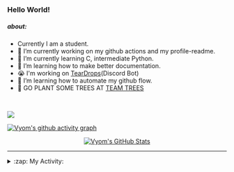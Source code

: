 ### Hello World!

##### about:
- Currently I am a student.
- 🔭 I’m currently working on my github actions and my profile-readme. 
- 🌱 I’m currently learning C, intermediate Python.
- 🌱 I’m learning how to make better documentation.
- 😭 I'm working on [TearDrops](https://github.com/Vyvy-vi/TearDrops)(Discord Bot)
- 🌱 I’m learning how to automate my github flow.
- 🌱 GO PLANT SOME TREES AT [TEAM TREES](https://teamtrees.org/)
<br>

<a href="https://twitter.com/Vyvy_viM"><img target="_blank" src="https://img.shields.io/badge/twitter%20@Vyvy_viM-0D95E8?style=for-the-badge&logo=twitter&logoColor=white"/></a> 
<br>

[![Vyom's github activity graph](https://activity-graph.herokuapp.com/graph?username=Vyvy-vi)](https://github.com/ashutosh00710/github-readme-activity-graph)

<p align="center">
<a href="https://github.com/Vyvy-vi/Vyvy-vi">
  <img src="https://profile-readme-git-master.vyvy-vi.vercel.app/api?username=Vyvy-vi&show_icons=true&line_height=27&count_private=true&title_color=ffffff&text_color=c9cacc&icon_color=2bbc8a&bg_color=1d1f21" alt="Vyom's GitHub Stats" />
</a></div>
</p>


---
<details>
  <summary>:zap: My Activity:</summary>
  
<!--START_SECTION:waka-->
**I'm an Early 🐤** 

```text
🌞 Morning    7 commits      ████░░░░░░░░░░░░░░░░░░░░░   16.28% 
🌆 Daytime    17 commits     ██████████░░░░░░░░░░░░░░░   39.53% 
🌃 Evening    2 commits      █░░░░░░░░░░░░░░░░░░░░░░░░   4.65% 
🌙 Night      17 commits     ██████████░░░░░░░░░░░░░░░   39.53%

```
📅 **I'm Most Productive on Monday** 

```text
Monday       18 commits     ██████████░░░░░░░░░░░░░░░   41.86% 
Tuesday      3 commits      █░░░░░░░░░░░░░░░░░░░░░░░░   6.98% 
Wednesday    1 commits      ░░░░░░░░░░░░░░░░░░░░░░░░░   2.33% 
Thursday     3 commits      █░░░░░░░░░░░░░░░░░░░░░░░░   6.98% 
Friday       0 commits      ░░░░░░░░░░░░░░░░░░░░░░░░░   0.0% 
Saturday     5 commits      ███░░░░░░░░░░░░░░░░░░░░░░   11.63% 
Sunday       13 commits     ███████░░░░░░░░░░░░░░░░░░   30.23%

```


📊 **This Week I Spent My Time On** 

```text
🔥 Editors: 
VS Code                  7 hrs 32 mins       ███████████████░░░░░░░░░░   60.29% 
Vim                      4 hrs 57 mins       ██████████░░░░░░░░░░░░░░░   39.71%

🐱‍💻 Projects: 
connect_two_apis         5 hrs 57 mins       ████████████░░░░░░░░░░░░░   47.63% 
Unknown Project          1 hr 26 mins        ███░░░░░░░░░░░░░░░░░░░░░░   11.6% 
MLH_Translate_api        1 hr 10 mins        ██░░░░░░░░░░░░░░░░░░░░░░░   9.44% 
assistant-bee            1 hr 3 mins         ██░░░░░░░░░░░░░░░░░░░░░░░   8.41% 
discord-rpc              41 mins             █░░░░░░░░░░░░░░░░░░░░░░░░   5.58%

```


<!--END_SECTION:waka-->
</details>
